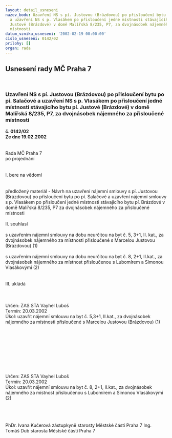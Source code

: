 ```yaml
---
layout: detail_usneseni
nazev_bodu: Uzavření NS s pí. Justovou (Brázdovou) po přisloučení bytu po pí. Salačové
  a uzavření NS s p. Vlasákem po přisloučení jedné místnosti stávajícího bytu pí.
  Justové (Brázdové) v domě Malířská 8/235, P7, za dvojnásobek nájemného za přisloučené
  místnosti
datum_vzniku_usneseni: '2002-02-19 00:00:00'
cislo_usneseni: 0142/02
prilohy: []
organ: rada
---
```

<div id="ucUsn_pList" class="usn">
	<span><h2>Usnesení rady MČ Praha 7 </h2>
<br></span><div class="standBody">
<span><h3>Uzavření NS s pí. Justovou (Brázdovou) po přisloučení bytu po pí. Salačové a uzavření NS s p. Vlasákem po přisloučení jedné místnosti stávajícího bytu pí. Justové (Brázdové) v domě Malířská 8/235, P7, za dvojnásobek nájemného za přisloučené místnosti</h3></span><div class="center">
		<strong>č. 0142/02</strong><br>
	</div>
<div class="center">
		<strong>Ze dne 19.02.2002</strong><br><br>
	</div>
<br>Rada MČ Praha 7<br>po projednání<br><br><br>I.	bere na vědomí<br><br> <br>předložený materiál - Návrh na uzavření nájemní  smlouvy s pí. Justovou (Brázdovou) po přisloučení bytu  po pí. Salačové a uzavření nájemní smlouvy  s p. Vlasákem  po přisloučení jedné místnosti stávajícího bytu pí. Brázdové v domě Malířská 8/235, P7 za dvojnásobek  nájemného za přisloučené místnosti    <br><br>II.	souhlasí <br><br>s uzavřením nájemní smlouvy na dobu neurčitou na byt č. 5, 3+1, II. kat., za dvojnásobek nájemného za místnosti přisloučené s Marcelou Justovou  (Brázdovou)					(1)<br><br>s uzavřením nájemní smlouvy na dobu neurčitou na byt č. 8, 2+1, II.kat., za dvojnásobek nájemného za  místnost přisloučenou s Lubomírem a Simonou Vlasákovými 					(2)<br><br><br>III.	ukládá <br><br><br> <br>Určen:	ZAS STA Vayhel Luboš<br>Termín: 20.03.2002<br>Úkol:	uzavřít nájemní smlouvu na byt č. 5,3+1, II.kat., za dvojnásobek nájemného za místnosti přisloučené s Marcelou Justovou (Brázdovou) (1)<br> <br><br><br><br><br><br><br><br> <br>Určen:	ZAS STA Vayhel Luboš<br>Termín: 20.03.2002<br>Úkol:	uzavřít nájemní smlouvu na byt č. 8, 2+1, II.kat., za dvojnásobek nájemného za místnost přisloučenou s Lubomírem a Simonou Vlasákovými (2)<br> <br><br>                    <br>	<br>PhDr. Ivana Kučerová zástupkyně starosty Městské části Praha 7	Ing. Tomáš Dub starosta Městské části Praha 7<br>	<br><br>
</div>
</div>